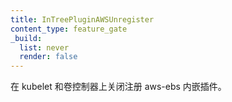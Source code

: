 ```yaml
---
title: InTreePluginAWSUnregister
content_type: feature_gate
_build:
  list: never
  render: false
---
```


<!--
Stops registering the aws-ebs in-tree plugin in kubelet
and volume controllers.
-->
在 kubelet 和卷控制器上关闭注册 aws-ebs 内嵌插件。
